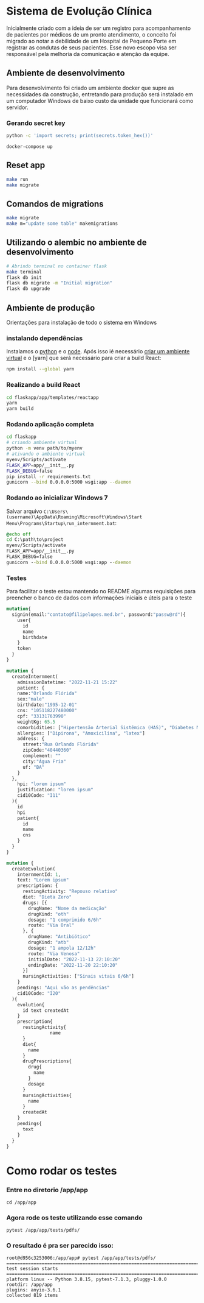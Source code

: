 # Sistema de Evolução Clínica

Inicialmente criado com a ideia de ser um registro para acompanhamento de pacientes por médicos de um pronto atendimento, o conceito foi migrado ao notar a debilidade de um Hospital de Pequeno Porte em registrar as condutas de seus pacientes. Esse novo escopo visa ser responsável pela melhoria da comunicação e atenção da equipe.

## Ambiente de desenvolvimento

Para desenvolvimento foi criado um ambiente docker que supre as necessidades da construção, entretando para produção será instalado em um computador Windows de baixo custo da unidade que funcionará como servidor.

### Gerando secret key

```sh
python -c 'import secrets; print(secrets.token_hex())'
```

```
docker-compose up
```

## Reset app

```sh
make run
make migrate
```

## Comandos de migrations

```sh
make migrate
make m="update some table" makemigrations
```

## Utilizando o alembic no ambiente de desenvolvimento

```sh
# Abrindo terminal no container flask
make terminal
flask db init
flask db migrate -m "Initial migration"
flask db upgrade
```

## Ambiente de produção

Orientações para instalação de todo o sistema em Windows

### instalando dependências

Instalamos o [python](https://www.python.org/downloads/) e o [node](https://nodejs.org/en/download/). Após isso ié necessário [criar um ambiente virtual](https://docs.python.org/pt-br/3/library/venv.html#creating-virtual-environments) e o [yarn] que será necessário para criar a build React:

```sh
npm install --global yarn
```

### Realizando a build React

```sh
cd flaskapp/app/templates/reactapp
yarn
yarn build
```

### Rodando aplicação completa

```sh
cd flaskapp
# criando ambiente virtual
python -m venv path/to/myenv
# ativando o ambiente virtual
myenv/Scripts/activate
FLASK_APP=app/__init__.py
FLASK_DEBUG=false
pip install -r requirements.txt
gunicorn --bind 0.0.0.0:5000 wsgi:app --daemon
```

### Rodando ao inicializar Windows 7

Salvar arquivo `C:\Users\(username)\AppData\Roaming\Microsoft\Windows\Start Menu\Programs\Startup\run_internment.bat`:

```bat
@echo off
cd C:\path\to\project
myenv/Scripts/activate
FLASK_APP=app/__init__.py
FLASK_DEBUG=false
gunicorn --bind 0.0.0.0:5000 wsgi:app --daemon
```

### Testes

Para facilitar o teste estou mantendo no README algumas requisições para preencher o banco de dados com informações iniciais e úteis para o teste

```graphql
mutation{
  signin(email:"contato@filipelopes.med.br", password:"passw@rd"){
    user{
      id
      name
      birthdate
    }
    token
  }
}
```

```graphql
mutation {
  createInternment(
    admissionDatetime: "2022-11-21 15:22"
    patient: {
    name:"Orlando Flórida"
    sex:"male"
    birthdate:"1995-12-01"
    cns: "105118227480000"
    cpf: "33131763990"
    weightKg: 65.5
    comorbidities: ["Hipertensão Arterial Sistêmica (HAS)", "Diabetes Mellitus (DM)"]
    allergies: ["Dipirona", "Amoxicilina", "latex"]
    address: {
      street:"Rua Orlando Flórida"
      zipCode:"40440360"
      complement: ""
      city:"Água Fria"
      uf: "BA"
    }
  },
  	hpi: "lorem ipsum"
    justification: "lorem ipsum"
    cid10Code: "I11"
  ){
    id
    hpi
    patient{
      id
      name
      cns
    }
  }
}
```

```graphql
mutation {
  createEvolution(
    internmentId: 1,
    text: "Lorem ipsum"
    prescription: {
      restingActivity: "Repouso relativo"
      diet: "Dieta Zero"
      drugs: [{
        drugName: "Nome da medicação"
        drugKind: "oth"
        dosage: "1 comprimido 6/6h"
        route: "Via Oral"
      }, {
        drugName: "Antibiótico"
        drugKind: "atb"
        dosage: "1 ampola 12/12h"
        route: "Via Venosa"
        initialDate: "2022-11-13 22:10:20"
        endingDate: "2022-11-20 22:10:20"
      }]
      nursingActivities: ["Sinais vitais 6/6h"]
    }
    pendings: "Aqui vão as pendências"
    cid10Code: "I20"
  ){
    evolution{
      id text createdAt
    }
    prescription{
      restingActivity{
				name
      }
      diet{
        name
      }
      drugPrescriptions{
        drug{
          name
        }
        dosage
      }
      nursingActivities{
        name
      }
      createdAt
    }
    pendings{
      text
    }
  }
}
```

# Como rodar os testes
### Entre no diretorio /app/app
```cd /app/app```
### Agora rode os teste utilizando esse comando
```pytest /app/app/tests/pdfs/```

### O resultado é pra ser parecido isso:
```
root@d956c3253006:/app/app# pytest /app/app/tests/pdfs/
========================================================================================== test session starts ========================================================================================== platform linux -- Python 3.8.15, pytest-7.1.3, pluggy-1.0.0
rootdir: /app/app
plugins: anyio-3.6.1
collected 819 items
```